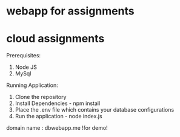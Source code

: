 # webapp for assignments
# cloud assignments
Prerequisites:
1. Node JS
2. MySql

Running Application:
1. Clone the repository
2. Install Dependencies - npm install
3. Place the .env file which contains your database configurations
4. Run the application - node index.js


domain name : dbwebapp.me
!for demo!